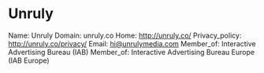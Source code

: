 
# Unruly

Name: Unruly
Domain: unruly.co
Home: http://unruly.co/
Privacy_policy: http://unruly.co/privacy/
Email: hi@unrulymedia.com
Member_of: Interactive Advertising Bureau (IAB)
Member_of: Interactive Advertising Bureau Europe (IAB Europe)
